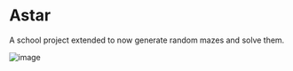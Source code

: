 # Astar

A school project extended to now generate random mazes and solve them.


![image](https://github.com/Thrywyn/Astar/assets/24990129/49bf8440-dabd-4141-8ab2-591ff666d9fc)
